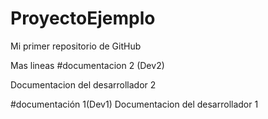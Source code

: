 # ProyectoEjemplo
Mi primer repositorio de GitHub

Mas lineas
#documentacion 2 (Dev2)

Documentacion del desarrollador 2

#documentación 1(Dev1)
Documentacion del desarrollador 1
